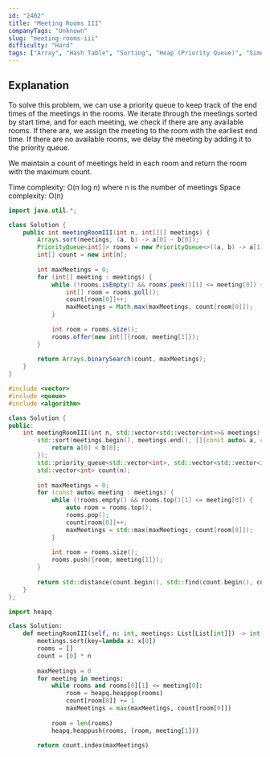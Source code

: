 ```yaml
---
id: "2402"
title: "Meeting Rooms III"
companyTags: "Unknown"
slug: "meeting-rooms-iii"
difficulty: "Hard"
tags: ["Array", "Hash Table", "Sorting", "Heap (Priority Queue)", "Simulation"]
---
```


## Explanation

To solve this problem, we can use a priority queue to keep track of the end times of the meetings in the rooms. We iterate through the meetings sorted by start time, and for each meeting, we check if there are any available rooms. If there are, we assign the meeting to the room with the earliest end time. If there are no available rooms, we delay the meeting by adding it to the priority queue.

We maintain a count of meetings held in each room and return the room with the maximum count.

Time complexity: O(n log n) where n is the number of meetings
Space complexity: O(n)
```java
import java.util.*;

class Solution {
    public int meetingRoomIII(int n, int[][] meetings) {
        Arrays.sort(meetings, (a, b) -> a[0] - b[0]);
        PriorityQueue<int[]> rooms = new PriorityQueue<>((a, b) -> a[1] - b[1]);
        int[] count = new int[n];
        
        int maxMeetings = 0;
        for (int[] meeting : meetings) {
            while (!rooms.isEmpty() && rooms.peek()[1] <= meeting[0]) {
                int[] room = rooms.poll();
                count[room[0]]++;
                maxMeetings = Math.max(maxMeetings, count[room[0]]);
            }
            
            int room = rooms.size();
            rooms.offer(new int[]{room, meeting[1]});
        }
        
        return Arrays.binarySearch(count, maxMeetings);
    }
}
```

```cpp
#include <vector>
#include <queue>
#include <algorithm>

class Solution {
public:
    int meetingRoomIII(int n, std::vector<std::vector<int>>& meetings) {
        std::sort(meetings.begin(), meetings.end(), [](const auto& a, const auto& b) {
            return a[0] < b[0];
        });
        std::priority_queue<std::vector<int>, std::vector<std::vector<int>>, std::greater<>> rooms;
        std::vector<int> count(n);
        
        int maxMeetings = 0;
        for (const auto& meeting : meetings) {
            while (!rooms.empty() && rooms.top()[1] <= meeting[0]) {
                auto room = rooms.top();
                rooms.pop();
                count[room[0]]++;
                maxMeetings = std::max(maxMeetings, count[room[0]]);
            }
            
            int room = rooms.size();
            rooms.push({room, meeting[1]});
        }
        
        return std::distance(count.begin(), std::find(count.begin(), count.end(), maxMeetings));
    }
};
```

```python
import heapq

class Solution:
    def meetingRoomIII(self, n: int, meetings: List[List[int]]) -> int:
        meetings.sort(key=lambda x: x[0])
        rooms = []
        count = [0] * n
        
        maxMeetings = 0
        for meeting in meetings:
            while rooms and rooms[0][1] <= meeting[0]:
                room = heapq.heappop(rooms)
                count[room[0]] += 1
                maxMeetings = max(maxMeetings, count[room[0]])
            
            room = len(rooms)
            heapq.heappush(rooms, (room, meeting[1]))
        
        return count.index(maxMeetings)
```